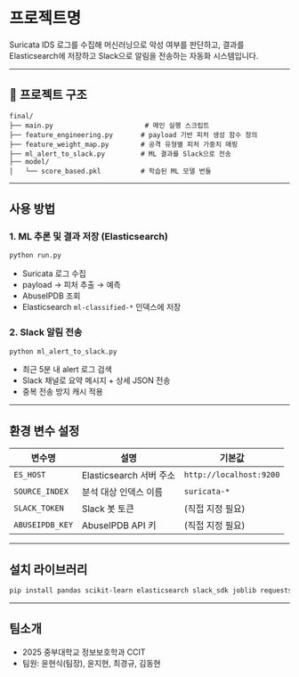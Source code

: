 # 프로젝트명

Suricata IDS 로그를 수집해 머신러닝으로 악성 여부를 판단하고, 결과를 Elasticsearch에 저장하고 Slack으로 알림을 전송하는 자동화 시스템입니다.

---

## 📁 프로젝트 구조

```
final/
├── main.py                       # 메인 실행 스크립트
├── feature_engineering.py       # payload 기반 피처 생성 함수 정의
├── feature_weight_map.py        # 공격 유형별 피처 가중치 매핑
├── ml_alert_to_slack.py         # ML 결과를 Slack으로 전송
├── model/
│   └── score_based.pkl          # 학습된 ML 모델 번들
```

---

## 사용 방법

### 1. ML 추론 및 결과 저장 (Elasticsearch)

```bash
python run.py
```

- Suricata 로그 수집
- payload → 피처 추출 → 예측
- AbuseIPDB 조회
- Elasticsearch `ml-classified-*` 인덱스에 저장

### 2. Slack 알림 전송

```bash
python ml_alert_to_slack.py
```

- 최근 5분 내 alert 로그 검색
- Slack 채널로 요약 메시지 + 상세 JSON 전송
- 중복 전송 방지 캐시 적용

---

## 환경 변수 설정

| 변수명           | 설명                            | 기본값                    |
|------------------|----------------------------------|----------------------------|
| `ES_HOST`        | Elasticsearch 서버 주소         | `http://localhost:9200`   |
| `SOURCE_INDEX`   | 분석 대상 인덱스 이름           | `suricata-*`              |
| `SLACK_TOKEN`    | Slack 봇 토큰                   | (직접 지정 필요)          |
| `ABUSEIPDB_KEY`  | AbuseIPDB API 키                | (직접 지정 필요)          |

---

## 설치 라이브러리

```bash
pip install pandas scikit-learn elasticsearch slack_sdk joblib requests
```


---

## 팀소개

- 2025 중부대학교 정보보호학과 CCIT
- 팀원: 윤현식(팀장), 윤지현, 최경규, 김동현
